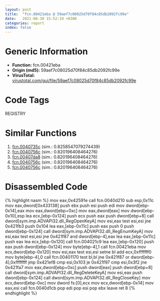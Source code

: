 ```yaml
---
layout: post
title:  "fcn.00421eba @ 59aef7c08025d70f84c85db2092fc99e"
date:   2021-08-30 15:52:19 +0300
categories: report
index: false
---
```


# Generic Information
- **Function:** fcn.00421eba
- **Origin (md5):** 59aef7c08025d70f84c85db2092fc99e
- **VirusTotal:** [virustotal.com/gui/file/59aef7c08025d70f84c85db2092fc99e][virustotal_ref]

# Code Tags
<span class="tag" id="REGISTRY">REGISTRY</span>


# Similar Functions

1. [fcn.0040735c][similar_1_ref] (sim.: 0.8258547079274439)
2. [fcn.0040756c][similar_2_ref] (sim.: 0.820196408464276)
3. [fcn.00407da8][similar_3_ref] (sim.: 0.820196408464276)
4. [fcn.0040756c][similar_4_ref] (sim.: 0.820196408464276)
5. [fcn.0040756c][similar_5_ref] (sim.: 0.820196408464276)


# Disassembled Code

{% highlight nasm %}
mov eax,0x42591e
call fcn.0040d210
sub esp,0x11c
mov eax,dword[0x433138]
push ebx
push esi
push edi
mov dword[ebp-0x14],eax
mov eax,dword[ebp+0xc]
mov eax,dword[eax]
mov dword[ebp-0x10],esp
lea ecx,[ebp-0x124]
push ecx
push eax
push dword[ebp+8]
call dword[sym.imp.ADVAPI32.dll_RegOpenKeyA]
mov esi,eax
test esi,esi
jne 0x421fb3
push 0x104
lea eax,[ebp-0x11c]
push eax
push 0
push dword[ebp-0x124]
call dword[sym.imp.ADVAPI32.dll_RegEnumKeyA]
mov esi,eax
test esi,esi
jne 0x421f87
and dword[ebp-4],eax
lea eax,[ebp-0x11c]
push eax
lea ecx,[ebp-0x120]
call fcn.004021c9
lea eax,[ebp-0x120]
push eax
push dword[ebp-0x124]
mov byte[ebp-4],1
call fcn.00421eba
mov ecx,dword[ebp-0x120]
mov esi,eax
test esi,esi
setne bl
add ecx,0xfffffff0
mov byte[ebp-4],0
call fcn.00401170
test bl,bl
jne 0x421f87
or dword[ebp-4],0xffffffff
jmp 0x421ef8
cmp esi,0x103
je 0x421f97
cmp esi,0x3f2
jne 0x421fa7
mov eax,dword[ebp+0xc]
push dword[eax]
push dword[ebp+8]
call dword[sym.imp.ADVAPI32.dll_RegDeleteKeyA]
mov esi,eax
push dword[ebp-0x124]
call dword[sym.imp.ADVAPI32.dll_RegCloseKey]
mov ecx,dword[ebp-0xc]
mov dword fs:[0],ecx
mov ecx,dword[ebp-0x14]
mov eax,esi
call fcn.0040d1cb
pop edi
pop esi
pop ebx
leave
ret 8
{% endhighlight %}


[similar_1_ref]: /report/fcn.0040735c@4bd33f73402d0d03c0318f793884eb34
[similar_2_ref]: /report/fcn.0040756c@3aa98225e51cbcae2d334c8b6b4ed9fd
[similar_3_ref]: /report/fcn.00407da8@20a93604f17ee6f3c2aa7b1f7a497fcf
[similar_4_ref]: /report/fcn.0040756c@9571c7458fae91969aaed3955e433f49
[similar_5_ref]: /report/fcn.0040756c@c6d5547a6b11db0106596d8a93b709be
[virustotal_ref]: https://www.virustotal.com/gui/file/59aef7c08025d70f84c85db2092fc99e